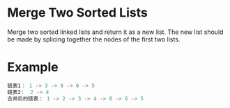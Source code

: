 # Merge Two Sorted Lists

Merge two sorted linked lists and return it as a new list. 
The new list should be made by splicing together the nodes of the first two lists.

# Example

```js
链表1： 1 -> 3 -> 8 -> 6 -> 5 
链表2:  2 -> 4
合并后的链表： 1 -> 2 -> 3 -> 4 -> 8 -> 6 -> 5
```


